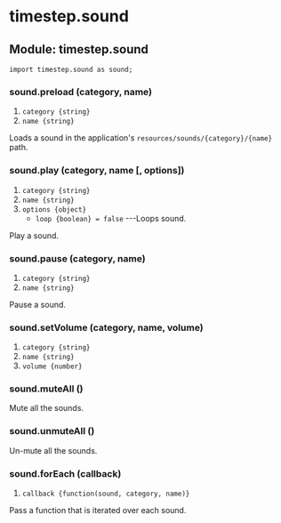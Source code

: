 # timestep.sound

## Module: timestep.sound

~~~
import timestep.sound as sound;
~~~

### sound.preload (category, name)
1. `category {string}`
2. `name {string}`

Loads a sound in the application's `resources/sounds/{category}/{name}` path.

### sound.play (category, name [, options])
1. `category {string}`
2. `name {string}`
3. `options {object}`
	* `loop {boolean} = false` ---Loops sound.

Play a sound.

### sound.pause (category, name)
1. `category {string}`
2. `name {string}`

Pause a sound.

### sound.setVolume (category, name, volume)
1. `category {string}`
2. `name {string}`
3. `volume {number}`

### sound.muteAll ()

Mute all the sounds.

### sound.unmuteAll ()

Un-mute all the sounds.

### sound.forEach (callback)
1. `callback {function(sound, category, name)}`

Pass a function that is iterated over each sound.

